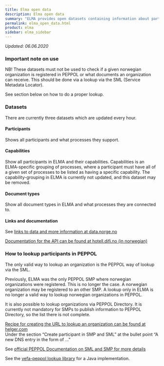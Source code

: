 ```yaml
---
title: Elma open data
description: Elma open data
summary: "ELMA provides open datasets containing information about participants and what profiles each participant is registered with."
permalink: elma_open_data.html
product: elma
sidebar: elma_sidebar
---
```


*Updated: 06.06.2020*

### Important note on use
NB! These datasets must not be used to check if a given norwegian organization is registered in PEPPOL or what documents an organization can receive. This should be done via a lookup via the SML (Service Metadata Locator).

See section below on how to do a proper lookup.

### Datasets
There are currently three datasets which are updated every hour.

#### Participants
Shows all participants and what processes they support.

#### Capabilities
Show all participants in ELMA and their capabilities.
Capabilities is an ELMA-specific grouping of processes, where a participant must have all of a given set of processes to be listed as having a specific capability.
The capability-grouping in ELMA is currently not updated, and this dataset may be removed.

#### Document types
Show all document types in ELMA and what processes they are connected to.

#### Links and documentation
See [links to data and more information at data.norge.no](https://data.norge.no/datasets/5a5374c3-c6a7-49f8-b9cc-0a9e48c1acd7)

[Documentation for the API can be found at hotell.difi.no (in norwegian)](https://hotell.difi.no/api)


### How to lookup participants in PEPPOL

The only valid way to lookup an organization is the PEPPOL way of lookup via the SML.

Previously, ELMA was the only PEPPOL SMP where norwegian organizations were registered. This is no longer the case. A norwegian organization may be registered to an other SMP. A lookup only in ELMA is no longer a valid way to lookup norwegian organizations in PEPPOL.

It is also possible to lookup organizations via PEPPOL Directory. It is currently not mandatory for SMPs to publish information to PEPPOL Directory, so the list there is not complete.

[Recipe for creating the URL to lookup an organization can be found at helger.com](https://peppol.helger.com/public/menuitem-docs-smp-sml-interplay)  
Under the section “Create participant in SMP and SML” at the bullet point “A new DNS entry in the form of …”

See [official PEPPOL Documentation on SML and SMP for more details](https://peppol.eu/downloads/the-peppol-edelivery-network-specifications/)

See the [vefa-peppol lookup library](https://github.com/OxalisCommunity/vefa-peppol/tree/master/peppol-lookup) for a Java implementation.
